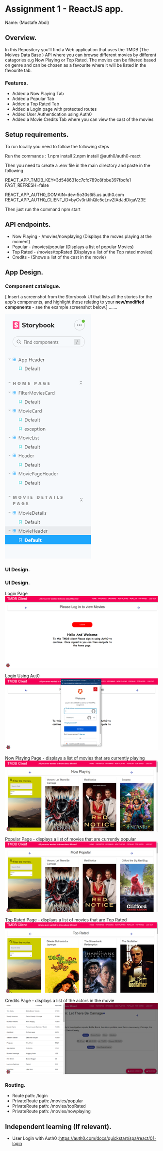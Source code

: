 # Assignment 1 - ReactJS app.

Name: (Mustafe Abdi)

## Overview.

In this Repository you'll find a Web application that uses the TMDB (The Moives Data Base ) API where you can browse different movies by different catagories e.g Now Playing or Top Rated. The movies can be filtered based on genre and can be chosen as a favourite where it will be listed in the favourite tab.

### Features.
 
+ Added a Now Playing Tab
+ Added a Popular Tab
+ Added a Top Rated Tab
+ Added a Login page with protected routes
+ Added User Authentication using Auth0
+ Added a Movie Credits Tab where you can view the cast of the movies

## Setup requirements.

To run locally you need to follow the following steps

Run the commands : 1.npm install 2.npm install @auth0/auth0-react

Then you need to create a .env file in the main directory and paste in the following

REACT_APP_TMDB_KEY=3d548631cc7cfc789c8fbbe397fbcfe1 FAST_REFRESH=false

REACT_APP_AUTH0_DOMAIN=dev-5o30s6i5.us.auth0.com REACT_APP_AUTH0_CLIENT_ID=byCv3riJihQIe5eLnvZlAdJdDigaVZ3E

Then just run the command npm start

## API endpoints.

+ Now Playing - /movies/nowplaying (Displays the moves playing at the moment)
+ Popular - /movies/popular (Displays a list of popular Movies)
+ Top Rated - /movies/topRated (Displays a list of the Top rated movies)
+ Credits - (Shows a list of the cast in the movie) 

## App Design.

### Component catalogue.

[ Insert a screenshot from the Storybook UI that lists all the stories for the app's components, and highlight those relating to your __new/modified components__ - see the example screenshot below.] .......

![](./images/storybook.png)
### UI Design.

### UI Design.
Login Page 
![](./images/login.png)

Login Using Aut0
![ ](./images/loginAuth0.png)

Now Playing Page - displays a list of movies that are currently playing
![ ](./images/nowplaying.png)

Popular Page - displays a list of movies that are currently popular
![ ](./images/popular.png)

Top Rated Page - displays a list of movies that are Top Rated
![ ](./images/toprated.png)

Credits Page - displays a list of the actors in the movie
![ ](./images/credits.png)


### Routing.

+ Route path: /login
+ PrivateRoute path: /movies/popular
+ PrivateRoute path: /movies/topRated 
+ PrivateRoute path: /movies/nowplaying


## Independent learning (If relevant).
+ User Login with Auth0 :https://auth0.com/docs/quickstart/spa/react/01-login 
